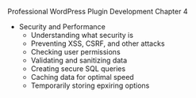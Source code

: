 Professional WordPress Plugin Development Chapter 4

- Security and Performance
   - Understanding what security is
   - Preventing XSS, CSRF, and other attacks
   - Checking user permissions
   - Validating and sanitizing data
   - Creating secure SQL queries
   - Caching data for optimal speed
   - Temporarily storing epxiring options